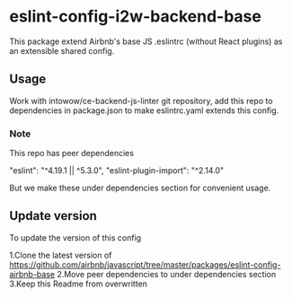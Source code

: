 # eslint-config-i2w-backend-base

This package extend Airbnb's base JS .eslintrc (without React plugins) as an extensible shared config.

## Usage

Work with intowow/ce-backend-js-linter git repository, add this repo to dependencies in package.json to make eslintrc.yaml extends this config.

### Note

This repo has peer dependencies 
    
   "eslint": "^4.19.1 || ^5.3.0",
   "eslint-plugin-import": "^2.14.0"

But we make these under dependencies section for convenient usage.

## Update version

To update the version of this config
  
  1.Clone the latest version of https://github.com/airbnb/javascript/tree/master/packages/eslint-config-airbnb-base
  2.Move peer dependencies to under dependencies section
  3.Keep this Readme from overwritten
  
